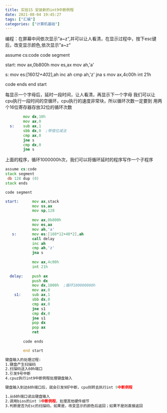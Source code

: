 ```yaml
---
title: 实验15 安装新的int9中断例程
date: 2021-08-04 19:45:27
tags: ["汇编"]
categories: ["计算机基础"]
---
```


编程：在屏幕中间依次显示”a~z“,并可以让人看清，在显示过程中，按下esc键后，改变显示颜色,依次显示”a~z“

assume cs:code
code segment

start:  mov ax,0b800h
   mov es,ax
   mov ah,'a'
   
  s: mov es:[160*12+40*2],ah
   inc ah
   cmp ah,'z'
   jna s
   mov ax,4c00h
   int 21h
   
code ends
end start

每显示一个字母后，延时一段时间，让人看清，再显示下一个字母
我们可以让cpu执行一段时间的空循环，cpu执行的速度非常块，所以循环次数一定要到
用两个16位寄存器存放32位的循环次数

```asm
        mov dx,10h
        mov ax,0
  s:    sub ax,1
        sbb dx,0  ;带借位减法
        cmp ax,0
        jne s
        cmp dx,0
        jne s
```
   
上面的程序，循环1000000h次，我们可以将循环延时的程序写作一个子程序

```asm
assume cs:code
stack segment
 db 128 dup (0)
stack ends

code segment

start:      mov ax,stack
            mov ss,ax
            mov sp,128
            
            mov ax,0b800h
            mov es,ax
            mov ah,'a'
   s:       mov es:[160*12+40*2],ah
            call delay
            inc ah
            cmp ah,'z'
            jna s
            
            mov ax,4c00h
            int 21h
    
  delay:    push ax
            push dx
            mov dx,1000h  ;循环100000000h
            mov ax,0
    s1:     sub ax,1
            sbb dx,0
            cmp ax,0
            jne s1
            cmp dx,0
            jne s1
            pop dx
            pop ax
            ret
            
        code ends

        end start

键盘输入的处理过程:
1.键盘产生扫描码
2.扫描码送入60h端口
3.引发9号中断
4.cpuz执行int9中断例程处理键盘输入

键盘输入到达60h端口后，就会引发9好中断，cpu则转去执行int 9中断例程

1.从60h端口读出键盘输入
2.调用bios的int 9中断例程，处理其他硬件细节
3.判断是否为Esc的扫描码，如果是，改变显示的颜色后返回；如果不是则直接返回

